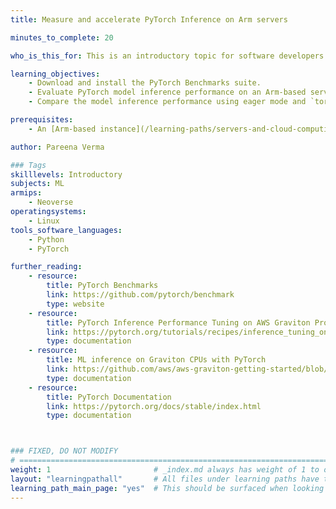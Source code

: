 ```yaml
---
title: Measure and accelerate PyTorch Inference on Arm servers

minutes_to_complete: 20

who_is_this_for: This is an introductory topic for software developers who want to learn how to measure and accelerate the performance of Natural Language Processing (NLP), vision and recommender PyTorch models on Arm-based servers.

learning_objectives:
    - Download and install the PyTorch Benchmarks suite.
    - Evaluate PyTorch model inference performance on an Arm-based server using the PyTorch Benchmark suite.
    - Compare the model inference performance using eager mode and `torch.compile` mode in PyTorch.

prerequisites:
    - An [Arm-based instance](/learning-paths/servers-and-cloud-computing/csp/) from a cloud service provider or an on-premise Arm server.

author: Pareena Verma

### Tags
skilllevels: Introductory
subjects: ML
armips:
    - Neoverse
operatingsystems:
    - Linux
tools_software_languages:
    - Python
    - PyTorch

further_reading:
    - resource:
        title: PyTorch Benchmarks
        link: https://github.com/pytorch/benchmark
        type: website
    - resource:
        title: PyTorch Inference Performance Tuning on AWS Graviton Processors
        link: https://pytorch.org/tutorials/recipes/inference_tuning_on_aws_graviton.html
        type: documentation
    - resource:
        title: ML inference on Graviton CPUs with PyTorch
        link: https://github.com/aws/aws-graviton-getting-started/blob/main/machinelearning/pytorch.md
        type: documentation
    - resource:
        title: PyTorch Documentation
        link: https://pytorch.org/docs/stable/index.html
        type: documentation



### FIXED, DO NOT MODIFY
# ================================================================================
weight: 1                       # _index.md always has weight of 1 to order correctly
layout: "learningpathall"       # All files under learning paths have this same wrapper
learning_path_main_page: "yes"  # This should be surfaced when looking for related content. Only set for _index.md of learning path content.
---
```

